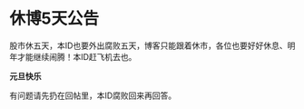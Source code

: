 休博5天公告
====



股市休五天，本ID也要外出腐败五天，博客只能跟着休市，各位也要好好休息、明年才能继续闹腾！本ID赶飞机去也。

**元旦快乐**

有问题请先扔在回帖里，本ID腐败回来再回答。
